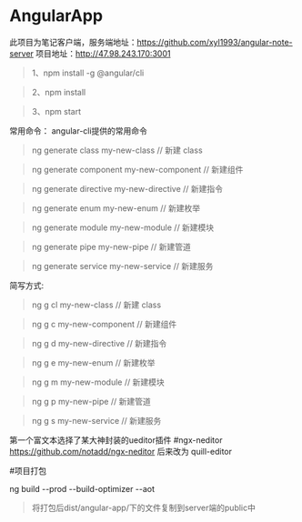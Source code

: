 # AngularApp

此项目为笔记客户端，服务端地址：https://github.com/xyl1993/angular-note-server
项目地址：http://47.98.243.170:3001

>1、npm install -g @angular/cli

>2、npm install

>3、npm start

常用命令：
  angular-cli提供的常用命令

  >ng generate class my-new-class // 新建 class 
  
  >ng generate component my-new-component // 新建组件

  >ng generate directive my-new-directive // 新建指令 

  >ng generate enum my-new-enum // 新建枚举 

  >ng generate module my-new-module // 新建模块 

  >ng generate pipe my-new-pipe // 新建管道 

  >ng generate service my-new-service // 新建服务


  简写方式:

  >ng g cl my-new-class // 新建 class 

  >ng g c my-new-component // 新建组件 

  >ng g d my-new-directive // 新建指令 

  >ng g e my-new-enum // 新建枚举 

  >ng g m my-new-module // 新建模块 

  >ng g p my-new-pipe // 新建管道 

  >ng g s my-new-service // 新建服务

第一个富文本选择了某大神封装的ueditor插件
#ngx-neditor https://github.com/notadd/ngx-neditor
后来改为 quill-editor 

#项目打包 

ng build --prod --build-optimizer --aot

>将打包后dist/angular-app/下的文件复制到server端的public中
